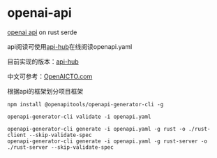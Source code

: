 # openai-api
[openai api](https://github.com/openai/openai-openapi/blob/master/openapi.yaml) on rust serde

api阅读可使用[api-hub](https://app.swaggerhub.com/)在线阅读openapi.yaml

目前实现的版本：[api-hub](https://app.swaggerhub.com/apis/none-080/OpenAPI-RS/0.0.1)

中文可参考：[OpenAICTO.com](https://www.openaicto.com/api-reference)

根据api的框架划分项目框架

```shell
npm install @openapitools/openapi-generator-cli -g

openapi-generator-cli validate -i openapi.yaml

openapi-generator-cli generate -i openapi.yaml -g rust -o ./rust-client --skip-validate-spec
openapi-generator-cli generate -i openapi.yaml -g rust-server -o ./rust-server --skip-validate-spec
```
